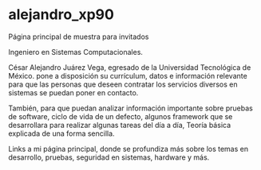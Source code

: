 # alejandro_xp90
Página principal de muestra para invitados

Ingeniero en Sistemas Computacionales.

César Alejandro Juárez Vega, egresado de la Universidad Tecnológica de México. pone a disposición su currículum, datos e información relevante para que las personas que deseen contratar los servicios diversos en sistemas se puedan poner en contacto.

También, para que puedan analizar información importante sobre pruebas de software, ciclo de vida de un defecto, algunos framework que se desarrollara para realizar algunas tareas del día a día, Teoría básica explicada de una forma sencilla.

Links a mi página principal, donde se profundiza más sobre los temas en desarrollo, pruebas, seguridad en sistemas, hardware y más.
